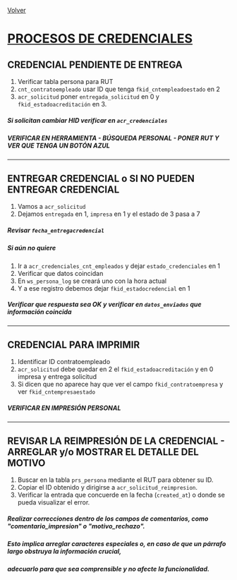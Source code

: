 <link rel="stylesheet" type="text/css" href="styles.css">

[Volver](./index.md)

# <u>PROCESOS DE CREDENCIALES</u>

## CREDENCIAL PENDIENTE DE ENTREGA

1. Verificar tabla persona para RUT  
2. `cnt_contratoempleado` usar ID que tenga `fkid_cntempleadoestado` en 2  
3. `acr_solicitud` poner `entregada_solicitud` en 0 y `fkid_estadoacreditación` en 3.  

##### Si solicitan cambiar HID verificar en `acr_credenciales`  
##### VERIFICAR EN HERRAMIENTA - BÚSQUEDA PERSONAL - PONER RUT Y VER QUE TENGA UN BOTÓN AZUL

---

## ENTREGAR CREDENCIAL o SI NO PUEDEN ENTREGAR CREDENCIAL

1. Vamos a `acr_solicitud`  
2. Dejamos `entregada` en 1, `impresa` en 1 y el estado de 3 pasa a 7  
##### Revisar `fecha_entregacredencial`

##### Si aún no quiere  
1. Ir a `acr_credenciales_cnt_empleados` y dejar `estado_credenciales` en 1  
2. Verificar que datos coincidan  
3. En `ws_persona_log` se creará uno con la hora actual  
4. Y a ese registro debemos dejar `fkid_estadocredencial` en 1  
##### Verificar que respuesta sea OK y verificar en `datos_enviados` que información coincida

---

## CREDENCIAL PARA IMPRIMIR

1. Identificar ID contratoempleado  
2. `acr_solicitud` debe quedar en 2 el `fkid_estadoacreditación` y en 0 impresa y entrega solicitud  
3. Si dicen que no aparece hay que ver el campo `fkid_contratoempresa` y ver `fkid_cntempresaestado`  
##### VERIFICAR EN IMPRESIÓN PERSONAL

---

## REVISAR LA REIMPRESIÓN DE LA CREDENCIAL - ARREGLAR y/o MOSTRAR EL DETALLE DEL MOTIVO

1. Buscar en la tabla `prs_persona` mediante el RUT para obtener su ID.  
2. Copiar el ID obtenido y dirigirse a `acr_solicitud_reimpresion`.  
3. Verificar la entrada que concuerde en la fecha (`created_at`) o donde se pueda visualizar el error.

##### Realizar correcciones dentro de los campos de comentarios, como "comentario_impresion" o "motivo_rechazo".  
##### Esto implica arreglar caracteres especiales o, en caso de que un párrafo largo obstruya la información crucial,  
##### adecuarlo para que sea comprensible y no afecte la funcionalidad.

